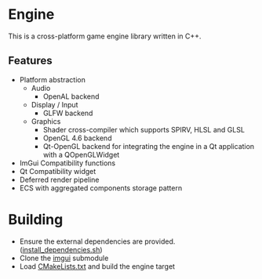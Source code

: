 # Engine
This is a cross-platform game engine library written in C++.

## Features
- Platform abstraction
    - Audio
      - OpenAL backend 
    - Display / Input
      - GLFW backend 
    - Graphics
      - Shader cross-compiler which supports SPIRV, HLSL and GLSL
      - OpenGL 4.6 backend
      - Qt-OpenGL backend for integrating the engine in a Qt application with a QOpenGLWidget
- ImGui Compatibility functions
- Qt Compatibility widget
- Deferred render pipeline
- ECS with aggregated components storage pattern

# Building
- Ensure the external dependencies are provided. ([install_dependencies.sh](install_dependencies.sh]))
- Clone the [imgui](submodules/imgui) submodule
- Load [CMakeLists.txt](CMakeLists.txt) and build the engine target